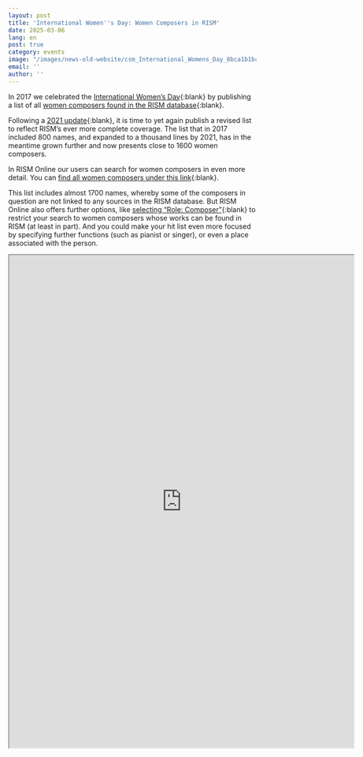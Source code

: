 ```yaml
---
layout: post
title: 'International Women''s Day: Women Composers in RISM'
date: 2025-03-06
lang: en
post: true
category: events
image: "/images/news-old-website/csm_International_Womens_Day_8bca1b1bc8.png"
email: ''
author: ''
---
```


In 2017 we celebrated the [International Women’s Day](https://www.internationalwomensday.com/About){:blank} by publishing a list of all [women composers found in the RISM database](/events/2017/03/08/international-womens-day-women-composers-in.html){:blank}.

Following a [2021 update](/events/2021/03/08/international-womens-day-2021-women-composers-rism.html){:blank}, it is time to yet again publish a revised list to reflect RISM’s ever more complete coverage. The list that in 2017 included 800 names, and expanded to a thousand lines by 2021, has in the meantime grown further and now presents close to 1600 women composers.

In RISM Online our users can search for women composers in even more detail. You can [find all women composers under this link]( https://rism.online/search?mode=people&fq=gender%3Afemale&fq=profession%3AComposer&page=1&rows=20){:blank}.

This list includes almost 1700 names, whereby some of the composers in question are not linked to any sources in the RISM database. But RISM Online also offers further options, like [selecting “Role: Composer”](https://rism.online/search?mode=people&fq=gender%3Afemale&fq=profession%3AComposer&fq=roles%3Acre&page=1&rows=20){:blank} to restrict your search to women composers whose works can be found in RISM (at least in part). And you could make your hit list even more focused by specifying further functions (such as pianist or singer), or even a place associated with the person.

<iframe src="https://docs.google.com/spreadsheets/d/e/2PACX-1vSftS_A352I0nNAAAHaXycNAStTwU4AvJHC5gTlHCoALWcWGpdGr8sre3zoNbySkMZO9f6pLXWELqjU/pubhtml?widget=true&amp;headers=false" width="700" height="1000"></iframe>
